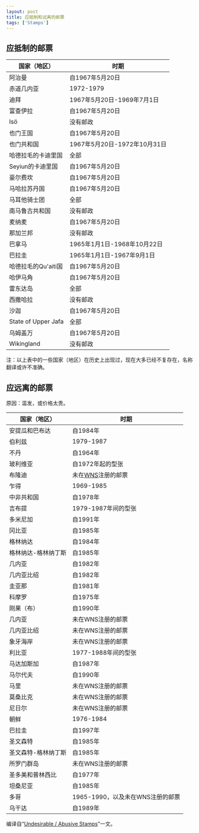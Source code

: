 ```yaml
---
layout: post
title: 应抵制和远离的邮票
tags: ['Stamps']
---
```


## 应抵制的邮票

| 国家（地区）| 时期 |
|-------------|------|
| 阿治曼 | 自1967年5月20日 |
| 赤道几内亚 | 1972-1979 |
| 迪拜 | 1967年5月20日-1969年7月1日 |
| 富查伊拉 | 自1967年5月20日 |
| Isö | 没有邮政 |
| 也门王国 | 自1967年5月20日 |
| 也门共和国 | 1967年5月20日-1972年10月31日 |
| 哈德拉毛的卡迪里国 | 全部 |
| Seyiun的卡迪里国 | 自1967年5月20日 |
| 豪尔费坎 | 自1967年5月20日 |
| 马哈拉苏丹国 | 自1967年5月20日 |
| 马耳他骑士团 | 全部 |
| 南马鲁古共和国 | 没有邮政 |
| 麦纳麦 | 自1967年5月20日 |
| 那加兰邦 | 没有邮政 |
| 巴拿马 | 1965年1月1日-1968年10月22日 |
| 巴拉圭 | 1965年1月1日-1967年9月1日 |
| 哈德拉毛的Qu'aiti国 | 自1967年5月20日 |
| 哈伊马角 | 自1967年5月20日 |
| 雷东达岛 | 全部 |
| 西撒哈拉 | 没有邮政 |
| 沙迦 | 自1967年5月20日 |
| State of Upper Jafa | 全部 |
| 乌姆盖万 | 自1967年5月20日 |
| Wikingland | 没有邮政 |

注：以上表中的一些国家（地区）在历史上出现过，现在大多已经不复存在，名称翻译或许不准确。

## 应远离的邮票

原因：滥发，或价格太贵。

| 国家（地区）| 时期 |
|-------------|------|
| 安提瓜和巴布达 | 自1984年 |
| 伯利兹 | 1979-1987 |
| 不丹 | 自1964年 |
| 玻利维亚 | 自1972年起的型张 |
| 布隆迪 | 未在[WNS](https://www.wnsstamps.post "WADP Numbering System")注册的邮票 |
| 乍得 | 1969-1985 |
| 中非共和国 | 自1978年 |
| 吉布提 | 1979-1987年间的型张 |
| 多米尼加 | 自1991年 |
| 冈比亚 | 自1985年 |
| 格林纳达 | 自1984年 |
| 格林纳达-格林纳丁斯 | 自1985年 |
| 几内亚 | 自1982年 |
| 几内亚比绍 | 自1982年 |
| 圭亚那 | 自1981年 |
| 科摩罗 | 自1975年 |
| 刚果（布）| 自1990年 |
| 几内亚 | 未在WNS注册的邮票 |
| 几内亚比绍 | 未在WNS注册的邮票 |
| 象牙海岸 | 未在WNS注册的邮票 |
| 利比亚 | 1977-1988年间的型张 |
| 马达加斯加 | 自1987年 |
| 马尔代夫 | 自1990年 |
| 马里 | 未在WNS注册的邮票 |
| 莫桑比克 | 未在WNS注册的邮票 |
| 尼日尔 | 未在WNS注册的邮票 |
| 朝鲜 | 1976-1984 |
| 巴拉圭 | 自1997年 |
| 圣文森特 | 自1985年 |
| 圣文森特-格林纳丁斯 | 自1985年 |
| 所罗门群岛 | 未在WNS注册的邮票 |
| 圣多美和普林西比 | 自1977年 |
| 坦桑尼亚 | 自1985年 |
| 多哥 | 1965-1990，以及未在WNS注册的邮票 |
| 乌干达 | 自1989年 |

编译自“[Undesirable / Abusive Stamps](https://www.pwmo.org/articles/resist-and-avoid-stamps.htm "Undesirable / Abusive Stamps")”一文。

